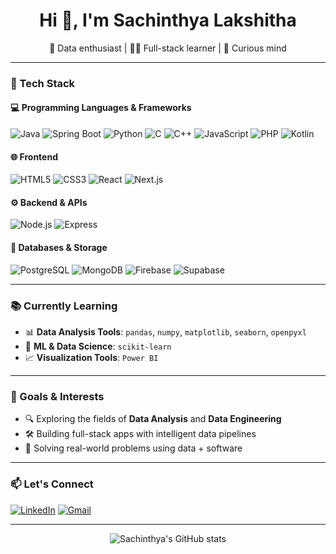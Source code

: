 <h1 align="center">Hi 👋, I'm Sachinthya Lakshitha</h1>
<p align="center">
  🌱 Data enthusiast | 👨‍💻 Full-stack learner | 🧠 Curious mind
</p>

---

### 🚀 Tech Stack

#### 💻 Programming Languages & Frameworks
![Java](https://img.shields.io/badge/-Java-007396?style=flat-square&logo=java)
![Spring Boot](https://img.shields.io/badge/-SpringBoot-6DB33F?style=flat-square&logo=spring-boot)
![Python](https://img.shields.io/badge/-Python-3776AB?style=flat-square&logo=python)
![C](https://img.shields.io/badge/-C-00599C?style=flat-square&logo=c)
![C++](https://img.shields.io/badge/-C++-00599C?style=flat-square&logo=c%2B%2B)
![JavaScript](https://img.shields.io/badge/-JavaScript-F7DF1E?style=flat-square&logo=javascript)
![PHP](https://img.shields.io/badge/-PHP-777BB4?style=flat-square&logo=php)
![Kotlin](https://img.shields.io/badge/-Kotlin-0095D5?style=flat-square&logo=kotlin)

#### 🌐 Frontend
![HTML5](https://img.shields.io/badge/-HTML5-E34F26?style=flat-square&logo=html5)
![CSS3](https://img.shields.io/badge/-CSS3-1572B6?style=flat-square&logo=css3)
![React](https://img.shields.io/badge/-React-61DAFB?style=flat-square&logo=react)
![Next.js](https://img.shields.io/badge/-Next.js-000000?style=flat-square&logo=next.js)

#### ⚙️ Backend & APIs
![Node.js](https://img.shields.io/badge/-Node.js-339933?style=flat-square&logo=node.js)
![Express](https://img.shields.io/badge/-Express-000000?style=flat-square&logo=express)

#### 🧠 Databases & Storage
![PostgreSQL](https://img.shields.io/badge/-PostgreSQL-336791?style=flat-square&logo=postgresql)
![MongoDB](https://img.shields.io/badge/-MongoDB-47A248?style=flat-square&logo=mongodb)
![Firebase](https://img.shields.io/badge/-Firebase-FFCA28?style=flat-square&logo=firebase)
![Supabase](https://img.shields.io/badge/-Supabase-3ECF8E?style=flat-square&logo=supabase)

---

### 📚 Currently Learning
- 📊 **Data Analysis Tools**: `pandas`, `numpy`, `matplotlib`, `seaborn`, `openpyxl`
- 🤖 **ML & Data Science**: `scikit-learn`
- 📈 **Visualization Tools**: `Power BI`

---

### 🎯 Goals & Interests
- 🔍 Exploring the fields of **Data Analysis** and **Data Engineering**
- 🛠 Building full-stack apps with intelligent data pipelines
- 🧩 Solving real-world problems using data + software

---

### 📫 Let's Connect

<a href="https://www.linkedin.com/in/sachinthya-lakshitha/"><img alt="LinkedIn" src="https://img.shields.io/badge/-LinkedIn-blue?style=flat-square&logo=linkedin"></a>
<a href="mailto:sachinthyalakshitha@gmail.com"><img alt="Gmail" src="https://img.shields.io/badge/-Email-red?style=flat-square&logo=gmail&logoColor=white"></a>

---

<p align="center">
  <img src="https://github-readme-stats.vercel.app/api?username=sachinthya&show_icons=true&theme=radical" alt="Sachinthya's GitHub stats" />
</p>
